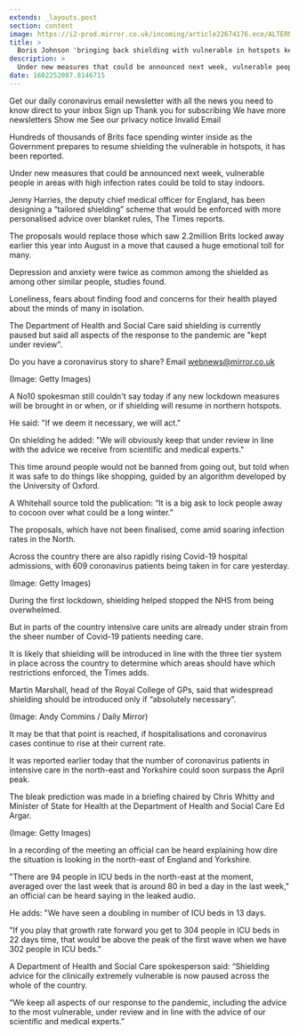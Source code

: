 ```yaml
--- 
extends: _layouts.post 
section: content 
image: https://i2-prod.mirror.co.uk/incoming/article22674176.ece/ALTERNATES/s1200/0_Care-Worker-Visiting-A-UK-Residents-Home.jpg 
title: > 
  Boris Johnson 'bringing back shielding with vulnerable in hotspots kept indoors' 
description: > 
  Under new measures that could be announced next week, vulnerable people in areas with high infection rates could be told to stay indoors.The Department of Health and Social Care said shielding is currently paused but said all aspects of the response to the pandemic are "kept under review".Martin Marshall, head of the Royal College of GPs, said that widespread shielding should be introduced only if “absolutely necessary”.The bleak prediction was made in a briefing chaired by Chris Whitty and Minister of State for Health at the Department of Health and Social Care Ed Argar.A Department of Health and Social Care spokesperson said: “Shielding advice for the clinically extremely vulnerable is now paused across the whole of the country. 
date: 1602252087.8146715 
--- 
```

Get our daily coronavirus email newsletter with all the news you need to know direct to your inbox Sign up Thank you for subscribing We have more newsletters Show me See our privacy notice Invalid Email

Hundreds of thousands of Brits face spending winter inside as the Government prepares to resume shielding the vulnerable in hotspots, it has been reported.

Under new measures that could be announced next week, vulnerable people in areas with high infection rates could be told to stay indoors.

Jenny Harries, the deputy chief medical officer for England, has been designing a “tailored shielding” scheme that would be enforced with more personalised advice over blanket rules, The Times reports.

The proposals would replace those which saw 2.2million Brits locked away earlier this year into August in a move that caused a huge emotional toll for many.

Depression and anxiety were twice as common among the shielded as among other similar people, studies found.

Loneliness, fears about finding food and concerns for their health played about the minds of many in isolation.

The Department of Health and Social Care said shielding is currently paused but said all aspects of the response to the pandemic are "kept under review".

Do you have a coronavirus story to share? Email webnews@mirror.co.uk

(Image: Getty Images)

A No10 spokesman still couldn't say today if any new lockdown measures will be brought in or when, or if shielding will resume in northern hotspots.

He said: "If we deem it necessary, we will act."

On shielding he added: "We will obviously keep that under review in line with the advice we receive from scientific and medical experts."

This time around people would not be banned from going out, but told when it was safe to do things like shopping, guided by an algorithm developed by the University of Oxford.

A Whitehall source told the publication: “It is a big ask to lock people away to cocoon over what could be a long winter.”

The proposals, which have not been finalised, come amid soaring infection rates in the North.

Across the country there are also rapidly rising Covid-19 hospital admissions, with 609 coronavirus patients being taken in for care yesterday.

(Image: Getty Images)

During the first lockdown, shielding helped stopped the NHS from being overwhelmed.

But in parts of the country intensive care units are already under strain from the sheer number of Covid-19 patients needing care.

It is likely that shielding will be introduced in line with the three tier system in place across the country to determine which areas should have which restrictions enforced, the Times adds.

Martin Marshall, head of the Royal College of GPs, said that widespread shielding should be introduced only if “absolutely necessary”.

(Image: Andy Commins / Daily Mirror)

It may be that that point is reached, if hospitalisations and coronavirus cases continue to rise at their current rate.

It was reported earlier today that the number of coronavirus patients in intensive care in the north-east and Yorkshire could soon surpass the April peak.

The bleak prediction was made in a briefing chaired by Chris Whitty and Minister of State for Health at the Department of Health and Social Care Ed Argar.

(Image: Getty Images)

In a recording of the meeting an official can be heard explaining how dire the situation is looking in the north-east of England and Yorkshire.

"There are 94 people in ICU beds in the north-east at the moment, averaged over the last week that is around 80 in bed a day in the last week," an official can be heard saying in the leaked audio.

He adds: "We have seen a doubling in number of ICU beds in 13 days.

"If you play that growth rate forward you get to 304 people in ICU beds in 22 days time, that would be above the peak of the first wave when we have 302 people in ICU beds."

A Department of Health and Social Care spokesperson said: “Shielding advice for the clinically extremely vulnerable is now paused across the whole of the country.

“We keep all aspects of our response to the pandemic, including the advice to the most vulnerable, under review and in line with the advice of our scientific and medical experts.”